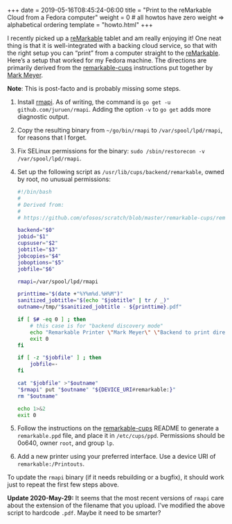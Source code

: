 +++
date = 2019-05-16T08:45:24-06:00
title = "Print to the reMarkable Cloud from a Fedora computer"
weight = 0 # all howtos have zero weight => alphabetical ordering
template = "howto.html"
+++

I recently picked up a [reMarkable] tablet and am really enjoying it! One neat
thing is that it is well-integrated with a backing cloud service, so that with
the right setup you can “print” from a computer straight to the [reMarkable].
Here’s a setup that worked for my Fedora machine. The directions are primarily
derived from the [remarkable-cups] instructions put together by [Mark Meyer].

**Note**: This is post-facto and is probably missing some steps.

1. Install [rmapi]. As of writing, the command is `go get -u
   github.com/juruen/rmapi`. Adding the option `-v` to `go get` adds more
   diagnostic output.
2. Copy the resulting binary from `~/go/bin/rmapi` to `/var/spool/lpd/rmapi`,
   for reasons that I forget.
3. Fix SELinux permissions for the binary: `sudo /sbin/restorecon -v /var/spool/lpd/rmapi`.
3. Set up the following script as `/usr/lib/cups/backend/remarkable`, owned by
   root, no unusual permissions:

   ```sh
   #!/bin/bash
   #
   # Derived from:
   #
   # https://github.com/ofosos/scratch/blob/master/remarkable-cups/remarkable.sh

   backend="$0"
   jobid="$1"
   cupsuser="$2"
   jobtitle="$3"
   jobcopies="$4"
   joboptions="$5"
   jobfile="$6"

   rmapi=/var/spool/lpd/rmapi

   printtime="$(date +"%Y%m%d.%H%M")"
   sanitized_jobtitle="$(echo "$jobtitle" | tr / _)"
   outname=/tmp/"$sanitized_jobtitle - ${printtime}.pdf"

   if [ $# -eq 0 ] ; then
       # this case is for "backend discovery mode"
       echo "Remarkable Printer \"Mark Meyer\" \"Backend to print directly to Remarkable cloud\""
       exit 0
   fi

   if [ -z "$jobfile" ] ; then
       jobfile=-
   fi

   cat "$jobfile" >"$outname"
   "$rmapi" put "$outname" "${DEVICE_URI#remarkable:}"
   rm "$outname"

   echo 1>&2
   exit 0
   ```
4. Follow the instructions on the [remarkable-cups] README to generate a
   `remarkable.ppd` file, and place it in `/etc/cups/ppd`. Permissions should
   be 0o640, owner `root`, and group `lp`.
5. Add a new printer using your preferred interface. Use a device URI of
   `remarkable:/Printouts`.

[reMarkable]: https://remarkable.com/
[remarkable-cups]: https://github.com/ofosos/scratch/tree/master/remarkable-cups
[rmapi]: https://github.com/juruen/rmapi
[Mark Meyer]: https://github.com/ofosos/

To update the `rmapi` binary (if it needs rebuilding or a bugfix), it should
work just to repeat the first few steps above.

**Update 2020-May-29:** It seems that the most recent versions of `rmapi` care
about the extension of the filename that you upload. I’ve modified the above
script to hardcode `.pdf`. Maybe it need to be smarter?
